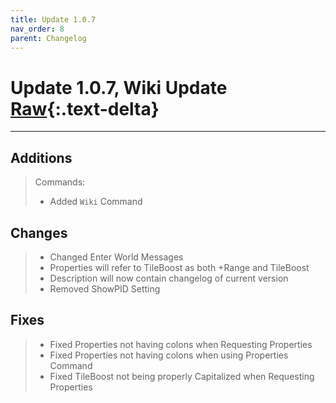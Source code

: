 ```yaml
---
title: Update 1.0.7
nav_order: 8
parent: Changelog
---
```


# Update 1.0.7, Wiki Update  [Raw](1.0.7R.md){:.text-delta}

---

## Additions
> Commands:
>* Added `Wiki` Command

## Changes
>* Changed Enter World Messages
>* Properties will refer to TileBoost as both +Range and TileBoost
>* Description will now contain changelog of current version
>* Removed ShowPID Setting

## Fixes
>* Fixed Properties not having colons when Requesting Properties
>* Fixed Properties not having colons when using Properties Command
>* Fixed TileBoost not being properly Capitalized when Requesting Properties 